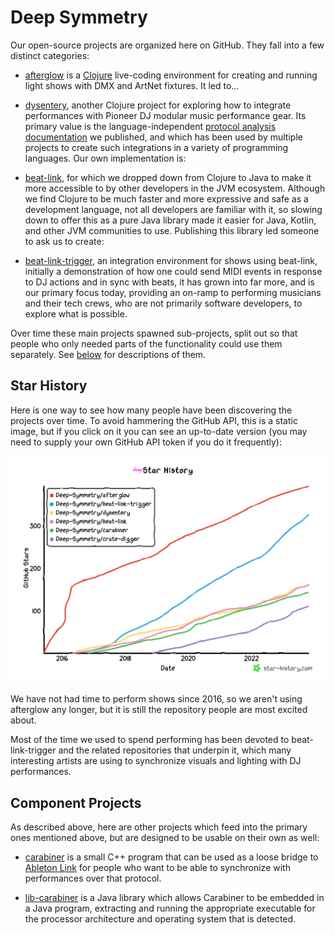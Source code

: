 # Deep Symmetry

Our open-source projects are organized here on GitHub. They fall into
a few distinct categories:

* [afterglow](https://github.com/Deep-Symmetry/afterglow) is a
  [Clojure](https://clojure.org) live-coding environment for creating
  and running light shows with DMX and ArtNet fixtures. It led to…

* [dysentery](https://github.com/Deep-Symmetry/dysentery), another
  Clojure project for exploring how to integrate performances with
  Pioneer DJ modular music performance gear. Its primary value is the
  language-independent [protocol analysis
  documentation](https://djl-analysis.deepsymmetry.org/) we published,
  and which has been used by multiple projects to create such
  integrations in a variety of programming languages. Our own
  implementation is:

* [beat-link](https://github.com/Deep-Symmetry/beat-link), for which
  we dropped down from Clojure to Java to make it more accessible to
  by other developers in the JVM ecosystem. Although we find Clojure
  to be much faster and more expressive and safe as a development
  language, not all developers are familiar with it, so slowing down
  to offer this as a pure Java library made it easier for Java,
  Kotlin, and other JVM communities to use. Publishing this library
  led someone to ask us to create:

* [beat-link-trigger](https://github.com/Deep-Symmetry/beat-link-trigger),
  an integration environment for shows using beat-link, initially a
  demonstration of how one could send MIDI events in response to DJ
  actions and in sync with beats, it has grown into far more, and is
  our primary focus today, providing an on-ramp to performing
  musicians and their tech crews, who are not primarily software
  developers, to explore what is possible.

Over time these main projects spawned sub-projects, split out so that
people who only needed parts of the functionality could use them
separately. See [below](#component-projects) for descriptions of them.

## Star History

Here is one way to see how many people have been discovering the
projects over time. To avoid hammering the GitHub API, this is a
static image, but if you click on it you can see an up-to-date version
(you may need to supply your own GitHub API token if you do it
frequently):

[![Star History Chart](profile/images/star-history.png)](https://star-history.com/#Deep-Symmetry/afterglow&Deep-Symmetry/beat-link-trigger&Deep-Symmetry/dysentery&Deep-Symmetry/beat-link&Deep-Symmetry/carabiner&Deep-Symmetry/crate-digger&Date)

We have not had time to perform shows since 2016, so we aren't using
afterglow any longer, but it is still the repository people are most
excited about.

Most of the time we used to spend performing has been devoted to
beat-link-trigger and the related repositories that underpin it, which
many interesting artists are using to synchronize visuals and lighting
with DJ performances.

## Component Projects

As described above, here are other projects which feed into the
primary ones mentioned above, but are designed to be usable on their
own as well:

* [carabiner](https://github.com/Deep-Symmetry/carabiner) is a small
  C++ program that can be used as a loose bridge to [Ableton
  Link](https://www.ableton.com/en/link/) for people who want to be
  able to synchronize with performances over that protocol.

* [lib-carabiner](https://github.com/Deep-Symmetry/lib-carabiner) is a
  Java library which allows Carabiner to be embedded in a Java
  program, extracting and running the appropriate executable for the
  processor architecture and operating system that is detected.
